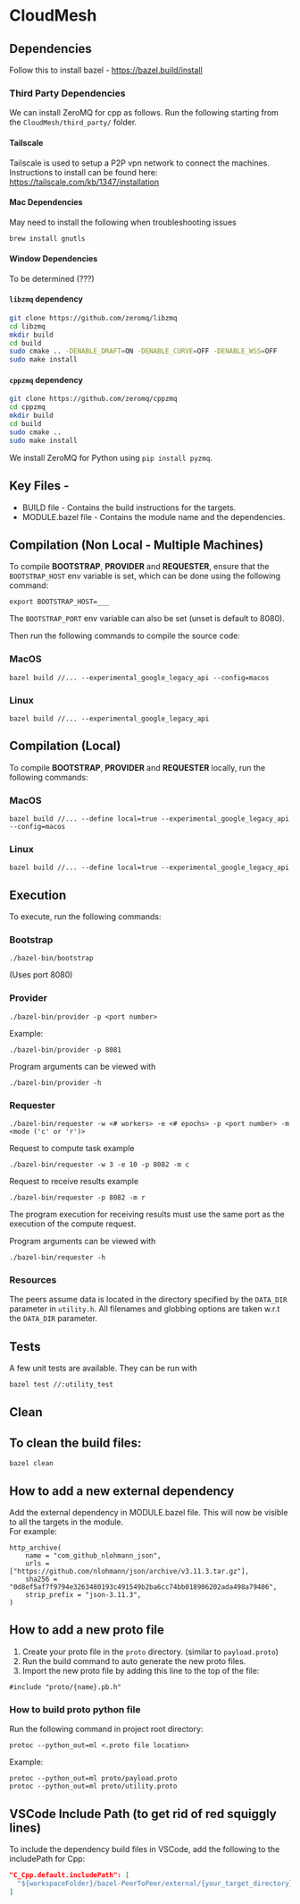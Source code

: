 # CloudMesh

## Dependencies
Follow this to install bazel - https://bazel.build/install

### Third Party Dependencies

We can install ZeroMQ for cpp as follows. Run the following starting from the `CloudMesh/third_party/` folder.

#### Tailscale

Tailscale is used to setup a P2P vpn network to connect the machines. Instructions to install can be found here:
https://tailscale.com/kb/1347/installation

#### Mac Dependencies

May need to install the following when troubleshooting issues

```bash
brew install gnutls
```

#### Window Dependencies

To be determined (???)

#### `libzmq` dependency
```bash
git clone https://github.com/zeromq/libzmq
cd libzmq
mkdir build
cd build
sudo cmake .. -DENABLE_DRAFT=ON -DENABLE_CURVE=OFF -DENABLE_WSS=OFF 
sudo make install
```

#### `cppzmq` dependency
```bash
git clone https://github.com/zeromq/cppzmq
cd cppzmq
mkdir build
cd build
sudo cmake ..
sudo make install
```

We install ZeroMQ for Python using `pip install pyzmq`.

## Key Files -
- BUILD file - Contains the build instructions for the targets.
- MODULE.bazel file - Contains the module name and the dependencies.

## Compilation (Non Local - Multiple Machines)

To compile **BOOTSTRAP**, **PROVIDER** and **REQUESTER**, ensure that the `BOOTSTRAP_HOST` env variable is set, which can be done using the following command:
```
export BOOTSTRAP_HOST=___
```
The `BOOTSTRAP_PORT` env variable can also be set (unset is default to 8080).

Then run the following commands  to compile the source code:
### MacOS
```
bazel build //... --experimental_google_legacy_api --config=macos
```
### Linux
```
bazel build //... --experimental_google_legacy_api
```

## Compilation (Local)

To compile **BOOTSTRAP**, **PROVIDER** and **REQUESTER** locally, run the following commands:
### MacOS
```
bazel build //... --define local=true --experimental_google_legacy_api --config=macos
```
### Linux
```
bazel build //... --define local=true --experimental_google_legacy_api
```

## Execution

To execute, run the following commands:
### Bootstrap
```
./bazel-bin/bootstrap
```
(Uses port 8080)

### Provider
```
./bazel-bin/provider -p <port number>
```
Example:
```
./bazel-bin/provider -p 8081
```
Program arguments can be viewed with
```
./bazel-bin/provider -h
```

### Requester

```
./bazel-bin/requester -w <# workers> -e <# epochs> -p <port number> -m <mode ('c' or 'r')>
```
Request to compute task example
```
./bazel-bin/requester -w 3 -e 10 -p 8082 -m c
```
Request to receive results example
```
./bazel-bin/requester -p 8082 -m r
```
The program execution for receiving results must use the same port as the execution of the compute request.

Program arguments can be viewed with
```
./bazel-bin/requester -h
```

### Resources

The peers assume data is located in the directory specified by
the `DATA_DIR` parameter in `utility.h`. All filenames and globbing 
options are taken w.r.t the `DATA_DIR` parameter.

## Tests
A few unit tests are available. They can be run with
```bash
bazel test //:utility_test
```

## Clean

## To clean the build files:
```
bazel clean
```

## How to add a new external dependency
Add the external dependency in MODULE.bazel file. This will now be visible to all the targets in the module.\
For example: 
```
http_archive(
    name = "com_github_nlohmann_json",
    urls = ["https://github.com/nlohmann/json/archive/v3.11.3.tar.gz"],
    sha256 = "0d8ef5af7f9794e3263480193c491549b2ba6cc74bb018906202ada498a79406",
    strip_prefix = "json-3.11.3",
)
```

## How to add a new proto file
1. Create your proto file in the `proto` directory. (similar to `payload.proto`)
2. Run the build command to auto generate the new proto files.
3. Import the new proto file by adding this line to the top of the file:
```
#include "proto/{name}.pb.h"
```

### How to build proto python file
Run the following command in project root directory:
```
protoc --python_out=ml <.proto file location>
```
Example:
```
protoc --python_out=ml proto/payload.proto
protoc --python_out=ml proto/utility.proto
```


## VSCode Include Path (to get rid of red squiggly lines)
To include the dependency build files in VSCode, add the following to the includePath for Cpp:
```json
"C_Cpp.default.includePath": [
  "${workspaceFolder}/bazel-PeerToPeer/external/{your_target_directory}"
]
```
